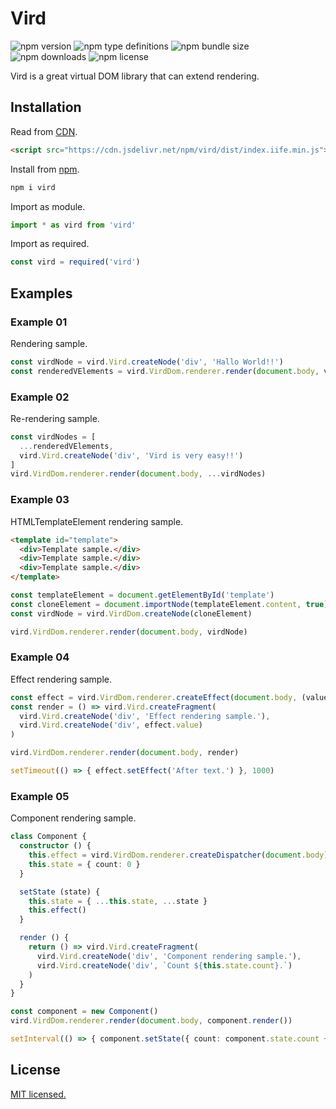 # Vird

![npm version](https://img.shields.io/npm/v/vird)
![npm type definitions](https://img.shields.io/npm/types/vird)
![npm bundle size](https://img.shields.io/bundlephobia/min/vird)
![npm downloads](https://img.shields.io/npm/dt/vird)
![npm license](https://img.shields.io/npm/l/vird)

Vird is a great virtual DOM library that can extend rendering.

## Installation

Read from [CDN](https://cdn.jsdelivr.net/npm/vird/dist/index.iife.min.js).

```HTML
<script src="https://cdn.jsdelivr.net/npm/vird/dist/index.iife.min.js"></script>
```

Install from [npm](https://www.npmjs.com/package/vird).

```bash
npm i vird
```

Import as module.

```typescript
import * as vird from 'vird'
```

Import as required.

```typescript
const vird = required('vird')
```

## Examples

### Example 01

Rendering sample.

```typescript
const virdNode = vird.Vird.createNode('div', 'Hallo World!!')
const renderedVElements = vird.VirdDom.renderer.render(document.body, virdNode)
```

### Example 02

Re-rendering sample.

```typescript
const virdNodes = [
  ...renderedVElements,
  vird.Vird.createNode('div', 'Vird is very easy!!')
]
vird.VirdDom.renderer.render(document.body, ...virdNodes)
```

### Example 03

HTMLTemplateElement rendering sample.

```HTML
<template id="template">
  <div>Template sample.</div>
  <div>Template sample.</div>
  <div>Template sample.</div>
</template>
```

```typescript
const templateElement = document.getElementById('template')
const cloneElement = document.importNode(templateElement.content, true)
const virdNode = vird.VirdDom.createNode(cloneElement)

vird.VirdDom.renderer.render(document.body, virdNode)
```

### Example 04

Effect rendering sample.

```typescript
const effect = vird.VirdDom.renderer.createEffect(document.body, (value) => value, 'Before text.')
const render = () => vird.Vird.createFragment(
  vird.Vird.createNode('div', 'Effect rendering sample.'),
  vird.Vird.createNode('div', effect.value)
)

vird.VirdDom.renderer.render(document.body, render)

setTimeout(() => { effect.setEffect('After text.') }, 1000)
```

### Example 05

Component rendering sample.

```typescript
class Component {
  constructor () {
    this.effect = vird.VirdDom.renderer.createDispatcher(document.body)
    this.state = { count: 0 }
  }

  setState (state) {
    this.state = { ...this.state, ...state }
    this.effect()
  }

  render () {
    return () => vird.Vird.createFragment(
      vird.Vird.createNode('div', 'Component rendering sample.'),
      vird.Vird.createNode('div', `Count ${this.state.count}.`)
    )
  }
}

const component = new Component()
vird.VirdDom.renderer.render(document.body, component.render())

setInterval(() => { component.setState({ count: component.state.count + 1 }) }, 1000)
```

## License

[MIT licensed.](https://github.com/yattaki/vird/blob/master/LICENSE)
